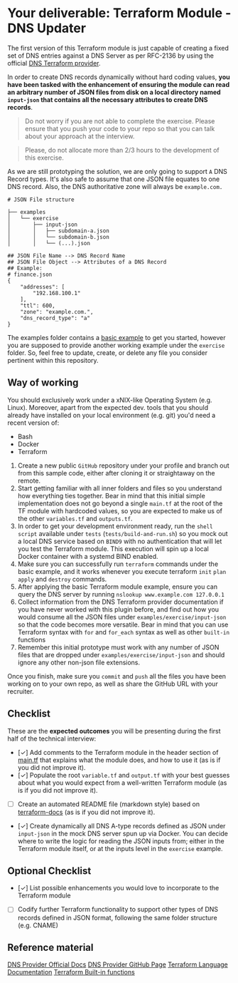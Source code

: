 # Your deliverable: Terraform Module - DNS Updater

The first version of this Terraform module is just capable of creating a fixed set of DNS entries against a DNS Server as per RFC-2136 by using the official [DNS Terraform provider](https://registry.terraform.io/providers/hashicorp/dns/latest).

In order to create DNS records dynamically without hard coding values, **you have been tasked with the enhancement of ensuring the module can read an arbitrary number of JSON files from disk on a local directory named `input-json` that contains all the necessary attributes to create DNS records**. 


> Do not worry if you are not able to complete the exercise. Please ensure that you push your code to your repo so that you can talk about your approach at the interview.

> Please, do not allocate more than 2/3 hours to the development of this exercise.

As we are still prototyping the solution, we are only going to support `A` DNS Record types. It's also safe to assume that one JSON file equates to one DNS record. Also, the DNS authoritative zone will always be `example.com.`

```
# JSON File structure

├── examples
│   └── exercise
│       ├── input-json
│       │   ├── subdomain-a.json
│       │   └── subdomain-b.json
│       │   └── (...).json

## JSON File Name --> DNS Record Name
## JSON File Object --> Attributes of a DNS Record
## Example:
# finance.json
{
    "addresses": [
        "192.168.100.1"
    ],
    "ttl": 600,
    "zone": "example.com.",
    "dns_record_type": "a"
}
```

The examples folder contains a [basic example](./examples/basic) to get you started, however you are supposed to provide another working example under the `exercise` folder. So, feel free to update, create, or delete any file you consider pertinent within this repository.

## Way of working

You should exclusively work under a xNIX-like Operating System (e.g. Linux). Moreover, apart from the expected dev. tools that you should already have installed on your local environment (e.g. git) you'd need a recent version of:

- Bash
- Docker
- Terraform

1. Create a new public `GitHub` repository under your profile and branch out from this sample code, either after cloning it or straightaway on the remote.
2. Start getting familiar with all inner folders and files so you understand how everything ties together. Bear in mind that this initial simple implementation does not go beyond a single `main.tf` at the root of the TF module with hardcoded values, so you are expected to make us of the other `variables.tf` and `outputs.tf`.
3. In order to get your development environment ready, run the `shell script` available under `tests` (`tests/build-and-run.sh`) so you mock out a local DNS service based on `BIND9` with no authentication that will let you test the Terraform module. This execution will spin up a local Docker container with a systemd BIND enabled.
4. Make sure you can successfully run `terraform` commands under the basic example, and it works whenever you execute terraform `init` `plan` `apply` and `destroy` commands.
5. After applying the basic Terraform module example, ensure you can query the DNS server by running `nslookup www.example.com 127.0.0.1`
6. Collect information from the DNS Terraform provider documentation if you have never worked with this plugin before, and find out how you would consume all the JSON files under `examples/exercise/input-json` so that the code becomes more versatile. Bear in mind that you can use Terraform syntax with `for` and `for_each` syntax as well as other `built-in` functions
7. Remember this initial prototype must work with any number of JSON files that are dropped under `examples/exercise/input-json` and should ignore any other non-json file extensions.

Once you finish, make sure you `commit` and `push` all the files you have been working on to your own repo, as well as share the GitHub URL with your recruiter.

## Checklist

These are the **expected outcomes** you will be presenting during the first half of the technical interview:

 - [✓] Add comments to the Terraform module in the header section of [main.tf](./main.tf) that explains what the module does, and how to use it (as is if you did not improve it).
 - [✓] Populate the root `variable.tf` and `output.tf` with your best guesses about what you would expect from a well-written Terraform module (as is if you did not improve it).
 - [ ] Create an automated README file (markdown style) based on [terraform-docs](https://github.com/terraform-docs/terraform-docs) (as is if you did not improve it).
 - [✓] Create dynamically all DNS A-type records defined as JSON under `input-json` in the mock DNS server spun up via Docker. You can decide where to write the logic for reading the JSON inputs from; either in the Terraform module itself, or at the inputs level in the `exercise` example.

## Optional Checklist

 - [✓] List possible enhancements you would love to incorporate to the Terraform module
 - [ ] Codify further Terraform functionality to support other types of DNS records defined in JSON format, following the same folder structure (e.g. CNAME)

## Reference material

[DNS Provider Official Docs](https://registry.terraform.io/providers/hashicorp/dns/latest/docs)
[DNS Provider GitHub Page](https://github.com/hashicorp/terraform-provider-dns/)
[Terraform Language Documentation](https://www.terraform.io/docs/language/index.html)
[Terraform Built-in functions](https://www.terraform.io/docs/language/functions/index.html)

